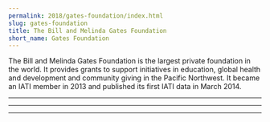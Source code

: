 ```yaml
---
permalink: 2018/gates-foundation/index.html
slug: gates-foundation
title: The Bill and Melinda Gates Foundation
short_name: Gates Foundation
---
```


The Bill and Melinda Gates Foundation is the largest private foundation in the world. It provides grants to support initiatives in education, global health and development and community giving in the Pacific Northwest. It became an IATI member in 2013 and published its first IATI data in March 2014.

---



---



---
